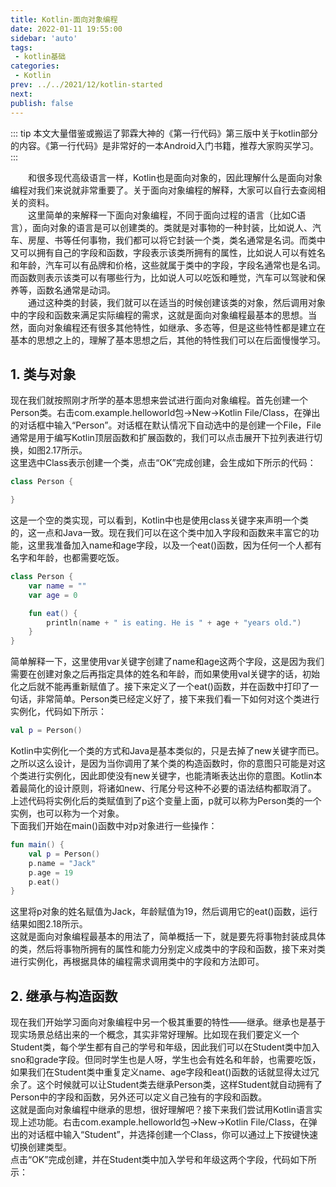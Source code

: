 ```yaml
---
title: Kotlin-面向对象编程
date: 2022-01-11 19:55:00
sidebar: 'auto'
tags:
 - kotlin基础
categories:
 - Kotlin
prev: ../../2021/12/kotlin-started
next: 
publish: false
---
```


::: tip
本文大量借鉴或搬运了郭霖大神的《第一行代码》第三版中关于kotlin部分的内容。《第一行代码》是非常好的一本Android入门书籍，推荐大家购买学习。
:::

&emsp;&emsp;和很多现代高级语言一样，Kotlin也是面向对象的，因此理解什么是面向对象编程对我们来说就非常重要了。关于面向对象编程的解释，大家可以自行去查阅相关的资料。  
&emsp;&emsp;这里简单的来解释一下面向对象编程，不同于面向过程的语言（比如C语言），面向对象的语言是可以创建类的。类就是对事物的一种封装，比如说人、汽车、房屋、书等任何事物，我们都可以将它封装一个类，类名通常是名词。而类中又可以拥有自己的字段和函数，字段表示该类所拥有的属性，比如说人可以有姓名和年龄，汽车可以有品牌和价格，这些就属于类中的字段，字段名通常也是名词。而函数则表示该类可以有哪些行为，比如说人可以吃饭和睡觉，汽车可以驾驶和保养等，函数名通常是动词。  
&emsp;&emsp;通过这种类的封装，我们就可以在适当的时候创建该类的对象，然后调用对象中的字段和函数来满足实际编程的需求，这就是面向对象编程最基本的思想。当然，面向对象编程还有很多其他特性，如继承、多态等，但是这些特性都是建立在基本的思想之上的，理解了基本思想之后，其他的特性我们可以在后面慢慢学习。

## 1. 类与对象
现在我们就按照刚才所学的基本思想来尝试进行面向对象编程。首先创建一个Person类。右击com.example.helloworld包→New→Kotlin File/Class，在弹出的对话框中输入“Person”。对话框在默认情况下自动选中的是创建一个File，File通常是用于编写Kotlin顶层函数和扩展函数的，我们可以点击展开下拉列表进行切换，如图2.17所示。  
这里选中Class表示创建一个类，点击“OK”完成创建，会生成如下所示的代码：  
``` kotlin
class Person {

}
```
这是一个空的类实现，可以看到，Kotlin中也是使用class关键字来声明一个类的，这一点和Java一致。现在我们可以在这个类中加入字段和函数来丰富它的功能，这里我准备加入name和age字段，以及一个eat()函数，因为任何一个人都有名字和年龄，也都需要吃饭。
``` kotlin
class Person {
    var name = ""
    var age = 0

    fun eat() {
        println(name + " is eating. He is " + age + "years old.")
    }
}
```
简单解释一下，这里使用var关键字创建了name和age这两个字段，这是因为我们需要在创建对象之后再指定具体的姓名和年龄，而如果使用val关键字的话，初始化之后就不能再重新赋值了。接下来定义了一个eat()函数，并在函数中打印了一句话，非常简单。Person类已经定义好了，接下来我们看一下如何对这个类进行实例化，代码如下所示：
``` kotlin
val p = Person()
```
Kotlin中实例化一个类的方式和Java是基本类似的，只是去掉了new关键字而已。之所以这么设计，是因为当你调用了某个类的构造函数时，你的意图只可能是对这个类进行实例化，因此即使没有new关键字，也能清晰表达出你的意图。Kotlin本着最简化的设计原则，将诸如new、行尾分号这种不必要的语法结构都取消了。  
上述代码将实例化后的类赋值到了p这个变量上面，p就可以称为Person类的一个实例，也可以称为一个对象。  
下面我们开始在main()函数中对p对象进行一些操作：  
``` kotlin
fun main() {
    val p = Person()
    p.name = "Jack"
    p.age = 19
    p.eat()
}
```
这里将p对象的姓名赋值为Jack，年龄赋值为19，然后调用它的eat()函数，运行结果如图2.18所示。  
这就是面向对象编程最基本的用法了，简单概括一下，就是要先将事物封装成具体的类，然后将事物所拥有的属性和能力分别定义成类中的字段和函数，接下来对类进行实例化，再根据具体的编程需求调用类中的字段和方法即可。

## 2. 继承与构造函数
现在我们开始学习面向对象编程中另一个极其重要的特性——继承。继承也是基于现实场景总结出来的一个概念，其实非常好理解。比如现在我们要定义一个Student类，每个学生都有自己的学号和年级，因此我们可以在Student类中加入sno和grade字段。但同时学生也是人呀，学生也会有姓名和年龄，也需要吃饭，如果我们在Student类中重复定义name、age字段和eat()函数的话就显得太过冗余了。这个时候就可以让Student类去继承Person类，这样Student就自动拥有了Person中的字段和函数，另外还可以定义自己独有的字段和函数。  
这就是面向对象编程中继承的思想，很好理解吧？接下来我们尝试用Kotlin语言实现上述功能。右击com.example.helloworld包→New→Kotlin File/Class，在弹出的对话框中输入“Student”，并选择创建一个Class，你可以通过上下按键快速切换创建类型。  
点击“OK”完成创建，并在Student类中加入学号和年级这两个字段，代码如下所示：